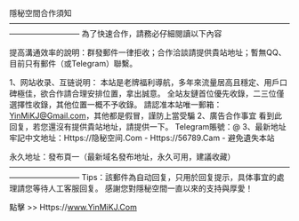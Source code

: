 隱秘空間合作須知
—————————————————————————————————————————————
                                    為了快速合作，請務必仔細閱讀以下內容

提高溝通效率的說明：群發郵件一律拒收；合作洽談請提供貴站地址；暫無QQ、目前只有郵件（或Telegram）聯繫。

1、网站收录、互链说明：
本站是老牌福利導航，多年來流量居高且穩定、用戶口碑極佳，欲合作請合理安排位置，拿出誠意。
全站友鏈首位優先收錄，二三位僅選擇性收錄，其他位置一概不予收錄。
請認准本站唯一郵箱：YinMiKJ@Gmail.com，其他都是假冒，謹防上當受騙
2、廣告合作事宜
看到此回复，若您還沒有提供貴站地址，請提供一下。
Telegram賬號：@
3、最新地址
牢記中文地址：Https://隐秘空间.Com -  Https://56789.Cam - 避免遺失本站 

永久地址：發布頁一（最新域名發布地址，永久可用，建議收藏）
—————————————————————————————————————————————
Tips：該郵件為自动回复，只用於回复提示，具体事宜的處理請您等待人工客服回复。
感謝您對隱秘空間一直以來的支持與厚愛！


點擊 >> Https://www.YinMiKJ.Com
